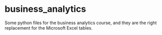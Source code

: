 # business_analytics
Some python files for the business analytics course, and they are the right replacement for the Microsoft Excel tables.
